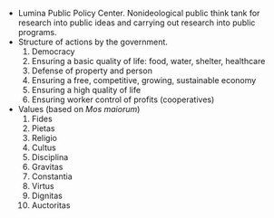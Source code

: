* Lumina Public Policy Center. Nonideological public think tank for research into public ideas and carrying out research into public programs.
* Structure of actions by the government.
  1. Democracy
  2. Ensuring a basic quality of life: food, water, shelter, healthcare
  3. Defense of property and person
  4. Ensuring a free, competitive, growing, sustainable economy
  5. Ensuring a high quality of life
  6. Ensuring worker control of profits (cooperatives)
* Values (based on *Mos maiorum*)
  1. Fides
  2. Pietas
  3. Religio
  4. Cultus
  5. Disciplina
  6. Gravitas
  7. Constantia
  8. Virtus
  9. Dignitas
  10. Auctoritas
